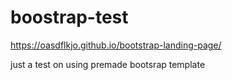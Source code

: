 # boostrap-test

https://oasdflkjo.github.io/bootstrap-landing-page/

just a test on using premade bootsrap template
